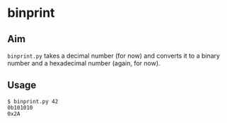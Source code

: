 # binprint

## Aim

`binprint.py` takes a decimal number (for now) and converts it to a binary number and a hexadecimal number (again, for now). 

## Usage

~~~~shell
$ binprint.py 42 
0b101010
0x2A
~~~~
